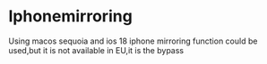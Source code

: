# Iphonemirroring
Using macos sequoia and ios 18 iphone mirroring function could be used,but it is not available in EU,it is the bypass
